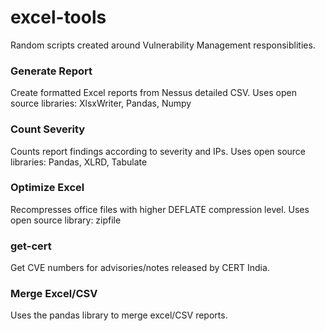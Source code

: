 # excel-tools

Random scripts created around Vulnerability Management responsiblities.

### Generate Report

Create formatted Excel reports from Nessus detailed CSV.
Uses open source libraries: XlsxWriter, Pandas, Numpy

### Count Severity

Counts report findings according to severity and IPs.
Uses open source libraries: Pandas, XLRD, Tabulate

### Optimize Excel

Recompresses office files with higher DEFLATE compression level.
Uses open source library: zipfile

### get-cert

Get CVE numbers for advisories/notes released by CERT India.

### Merge Excel/CSV

Uses the pandas library to merge excel/CSV reports.
